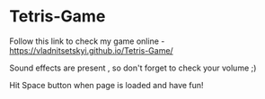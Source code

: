 # Tetris-Game

Follow this link to check my game online - https://vladnitsetskyi.github.io/Tetris-Game/

Sound effects are present , so don't forget to check your volume ;)

Hit Space button when page is loaded and have fun!
